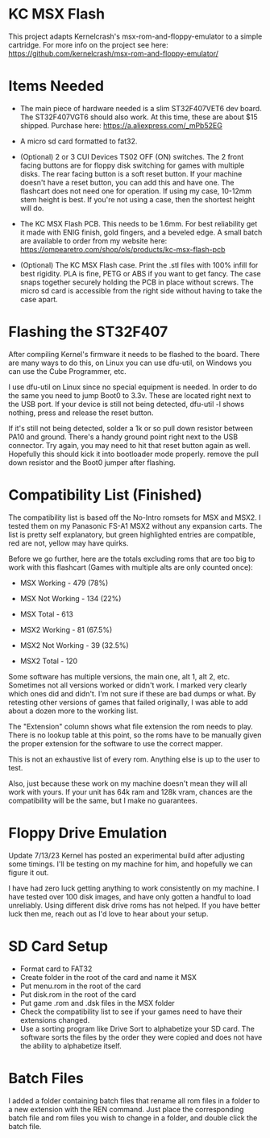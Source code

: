 KC MSX Flash
============

This project adapts Kernelcrash's msx-rom-and-floppy-emulator to a simple cartridge. For more info on the project see here: https://github.com/kernelcrash/msx-rom-and-floppy-emulator/

Items Needed
============

- The main piece of hardware needed is a slim ST32F407VET6 dev board. The ST32F407VGT6 should also work. At this time, these are about $15 shipped. Purchase here: https://a.aliexpress.com/_mPb52EG

- A micro sd card formatted to fat32.

- (Optional) 2 or 3 CUI Devices TS02 OFF (ON) switches. The 2 front facing buttons are for floppy disk switching for games with multiple disks. The rear facing button is a soft reset button. If your machine doesn't have a reset button, you can add this and have one. The flashcart does not need one for operation. If using my case, 10-12mm stem height is best. If you're not using a case, then the shortest height will do.

- The KC MSX Flash PCB. This needs to be 1.6mm. For best reliability get it made with ENIG finish, gold fingers, and a beveled edge. A small batch are available to order from my website here: https://ompearetro.com/shop/ols/products/kc-msx-flash-pcb

- (Optional) The KC MSX Flash case. Print the .stl files with 100% infill for best rigidity. PLA is fine, PETG or ABS if you want to get fancy. The case snaps together securely holding the PCB in place without screws. The micro sd card is accessible from the right side without having to take the case apart.

Flashing the ST32F407
================

After compiling Kernel's firmware it needs to be flashed to the board. There are many ways to do this, on Linux you can use dfu-util, on Windows you can use the Cube Programmer, etc. 

I use dfu-util on Linux since no special equipment is needed. In order to do the same you need to jump Boot0 to 3.3v. These are located right next to the USB port. If your device is still not being detected, dfu-util -l shows nothing, press and release the reset button.

If it's still not being detected, solder a 1k or so pull down resistor between PA10 and ground. There's a handy ground point right next to the USB connector. Try again, you may need to hit that reset button again as well. Hopefully this should kick it into bootloader mode properly. remove the pull down resistor and the Boot0 jumper after flashing.

Compatibility List (Finished)
==================

The compatibility list is based off the No-Intro romsets for MSX and MSX2. I tested them on my Panasonic FS-A1 MSX2 without any expansion carts. The list is pretty self explanatory, but green highlighted entries are compatible, red are not, yellow may have quirks.

Before we go further, here are the totals excluding roms that are too big to work with this flashcart (Games with multiple alts are only counted once):

- MSX Working -      479  (78%)
- MSX Not Working -  134  (22%)
- MSX Total -        613
  
- MSX2 Working -     81   (67.5%)
- MSX2 Not Working - 39   (32.5%)
- MSX2 Total -       120

Some software has multiple versions, the main one, alt 1, alt 2, etc. Sometimes not all versions worked or didn't work. I marked very clearly which ones did and didn't. I'm not sure if these are bad dumps or what. By retesting other versions of games that failed originally, I was able to add about a dozen more to the working list.

The "Extension" column shows what file extension the rom needs to play. There is no lookup table at this point, so the roms have to be manually given the proper extension for the software to use the correct mapper.

This is not an exhaustive list of every rom. Anything else is up to the user to test. 

Also, just because these work on my machine doesn't mean they will all work with yours. If your unit has 64k ram and 128k vram, chances are the compatibility will be the same, but I make no guarantees.

Floppy Drive Emulation
======================

Update 7/13/23
Kernel has posted an experimental build after adjusting some timings. I'll be testing on my machine for him, and hopefully we can figure it out.

I have had zero luck getting anything to work consistently on my machine. I have tested over 100 disk images, and have only gotten a handful to load unreliably. Using different disk drive roms has not helped. If you have better luck then me, reach out as I'd love to hear about your setup.

SD Card Setup
=============

- Format card to FAT32
- Create folder in the root of the card and name it MSX
- Put menu.rom in the root of the card
- Put disk.rom in the root of the card
- Put game .rom and .dsk files in the MSX folder
- Check the compatibility list to see if your games need to have their extensions changed.
- Use a sorting program like Drive Sort to alphabetize your SD card. The software sorts the files by the order they were copied and does not have the ability to alphabetize itself.

Batch Files
===========

I added a folder containing batch files that rename all rom files in a folder to a new extension with the REN command. Just place the corresponding batch file and rom files you wish to change in a folder, and double click the batch file.
